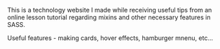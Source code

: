 This is a technology website I made while receiving useful tips from an online lesson tutorial regarding mixins and other necessary features in SASS. 

Useful features - making cards, hover effects, hamburger mnenu, etc...
